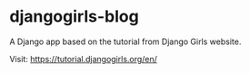 # djangogirls-blog
A Django app based on the tutorial from Django Girls website.

Visit: https://tutorial.djangogirls.org/en/
